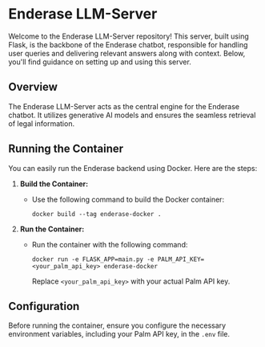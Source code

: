 # Enderase LLM-Server

Welcome to the Enderase LLM-Server repository! This server, built using Flask, is the backbone of the Enderase chatbot, responsible for handling user queries and delivering relevant answers along with context. Below, you'll find guidance on setting up and using this server.

## Overview

The Enderase LLM-Server acts as the central engine for the Enderase chatbot. It utilizes generative AI models and ensures the seamless retrieval of legal information.

## Running the Container

You can easily run the Enderase backend using Docker. Here are the steps:

1. **Build the Container:**

   - Use the following command to build the Docker container:
     ```
     docker build --tag enderase-docker .
     ```

2. **Run the Container:**
   - Run the container with the following command:
     ```
     docker run -e FLASK_APP=main.py -e PALM_API_KEY=<your_palm_api_key> enderase-docker
     ```
     Replace `<your_palm_api_key>` with your actual Palm API key.

## Configuration

Before running the container, ensure you configure the necessary environment variables, including your Palm API key, in the `.env` file.
